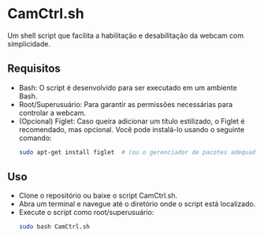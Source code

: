 # CamCtrl.sh

Um shell script que facilita a habilitação e desabilitação da webcam com simplicidade.

## Requisitos

- Bash: O script é desenvolvido para ser executado em um ambiente Bash.
- Root/Superusuário: Para garantir as permissões necessárias para controlar a webcam.
- (Opcional) Figlet: Caso queira adicionar um título estilizado, o Figlet é recomendado, mas opcional. Você pode instalá-lo usando o seguinte comando:
  ```bash
  sudo apt-get install figlet  # (ou o gerenciador de pacotes adequado para o seu sistema)

## Uso
- Clone o repositório ou baixe o script CamCtrl.sh.
- Abra um terminal e navegue até o diretório onde o script está localizado.
- Execute o script como root/superusuário:
  ```bash
  sudo bash CamCtrl.sh
